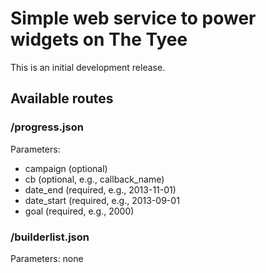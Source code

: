 # Simple web service to power widgets on The Tyee

This is an initial development release.

## Available routes

### /progress.json

Parameters:

* campaign (optional)
* cb (optional, e.g., callback_name)
* date_end (required, e.g., 2013-11-01)
* date_start (required, e.g., 2013-09-01
* goal (required, e.g., 2000)

### /builderlist.json

Parameters: none
